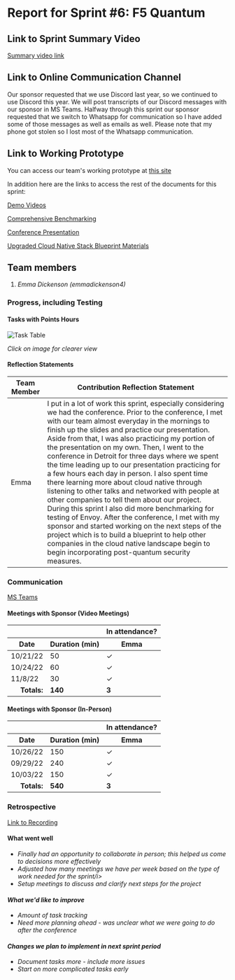 # Report for Sprint #6: F5 Quantum

## Link to Sprint Summary Video
[Summary video link](https://www.youtube.com/watch?v=x53-rPusJzY&t=1s)

## Link to Online Communication Channel
Our sponsor requested that we use Discord last year, so we continued to use Discord this year. We will post transcripts of our Discord messages with our sponsor in MS Teams. Halfway through this sprint our sponsor requested that we switch to Whatsapp for communication so I have added some of those messages as well as emails as well. Please note that my phone got stolen so I lost most of the Whatsapp communication.

## Link to Working Prototype
You can access our team's working prototype at [this site](https://github.com/Post-Quantum-Mesh)

In addition here are the links to access the rest of the documents for this sprint:

[Demo Videos](https://github.com/wsu-cpts421-sp22/f5-quantum/tree/demo_videos)

[Comprehensive Benchmarking](https://github.com/wsu-cpts421-sp22/f5-quantum/tree/demo_videos)

[Conference Presentation](https://www.youtube.com/watch?v=YUUAs0QZ1ZU&t=781s)

[Upgraded Cloud Native Stack Blueprint Materials](https://github.com/wsu-cpts421-sp22/f5-quantum/tree/future_work_blueprint_drafts)

## Team members
1. *Emma Dickenson (emmadickenson4)*

### Progress, including Testing
#### Tasks with Points Hours
![Task Table](https://user-images.githubusercontent.com/89421233/201775428-241b47cc-685d-4c38-b5ab-8bf60df2a053.png)

*Click on image for clearer view*



#### Reflection Statements
| Team Member | Contribution Reflection Statement |
|-------------|-------------------|
|Emma|I put in a lot of work this sprint, especially considering we had the conference.  Prior to the conference, I met with our team almost everyday in the mornings to finish up the slides and practice our presentation. Aside from that, I was also practicing my portion of the presentation on my own. Then, I went to the conference in Detroit for three days where we spent the time leading up to our presentation practicing for a few hours each day in person. I also spent time there learning more about cloud native through listening to other talks and networked with people at other companies to tell them about our project. During this sprint I also did more benchmarking for testing of Envoy. After the conference, I met with my sponsor and started working on the next steps of the project which is to build a blueprint to help other companies in the cloud native landscape begin to begin incorporating post-quantum security measures.

  
### Communication
[MS Teams](https://teams.microsoft.com/_?tenantId=b52be471-f7f1-47b4-a879-0c799bb53db5#/school/conversations/F5%20Quantum%20V2?groupId=87fda352-e01f-4122-957a-6c68b129334b&threadId=19:4b0fecfb39b64537b7599d62577bf6b3@thread.tacv2&ctx=channel)

#### Meetings with Sponsor (Video Meetings)
<table> 
  <thead>
    <tr>
      <th colspan="2"></th><th colspan="5">In attendance?</th>
    </tr> 
    <tr>
      <th>Date</th><th>Duration (min)</th><th>Emma</th>
    </tr>
  </thead> 
  <tbody>
    <tr>
      <td>10/21/22</td><td>50</td><td>&check;</td>
    </tr>
    <tr>
      <td>10/24/22</td><td>60</td><td>&check;</td>
    </tr>
    <tr>
      <td>11/8/22</td><td>30</td><td>&check;</td>
    </tr>
    <tr><td align="right"><b>Totals:</b></td><td><b>140</b></td><td><b>3</b></td>
    </tr>
  </tbody>
</table>

#### Meetings with Sponsor (In-Person)
<table> 
  <thead>
    <tr>
      <th colspan="2"></th><th colspan="5">In attendance?</th>
    </tr> 
    <tr>
      <th>Date</th><th>Duration (min)</th><th>Emma</th>
    </tr>
  </thead> 
  <tbody>
    <tr>
      <td>10/26/22</td><td>150</td><td>&check;</td>
    </tr>
    <tr>
      <td>09/29/22</td><td>240</td><td>&check;</td>
    </tr>
     <tr>
      <td>10/03/22</td><td>150</td><td>&check;</td>
    </tr>
    <tr><td align="right"><b>Totals:</b></td><td><b>540</b></td><td><b>3</b></td>
    </tr>
  </tbody>
</table>


### Retrospective
[Link to Recording](https://youtu.be/rRQUtTJdfHo)

#### What went well
  - <i>Finally had an opportunity to collaborate in person; this helped us come to decisions more effectively</i>
  - <i>Adjusted how many meetings we have per week based on the type of work needed for the sprint/i>
  - <i>Setup meetings to discuss and clarify next steps for the project</i>
  
 #### What we'd like to improve
  - <i>Amount of task tracking</i>
  - <i>Need more planning ahead - was unclear what we were going to do after the conference</i>
  
#### Changes we plan to implement in next sprint period
  - <i>Document tasks more - include more issues</i>
  - <i>Start on more complicated tasks early</i>
